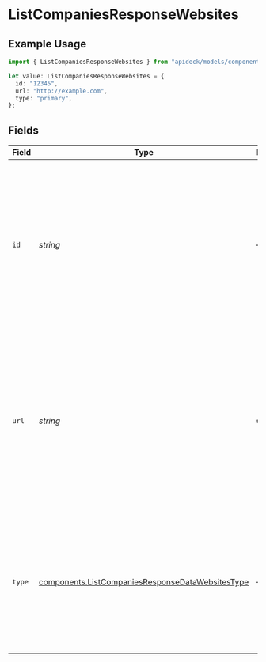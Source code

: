# ListCompaniesResponseWebsites

## Example Usage

```typescript
import { ListCompaniesResponseWebsites } from "apideck/models/components";

let value: ListCompaniesResponseWebsites = {
  id: "12345",
  url: "http://example.com",
  type: "primary",
};
```

## Fields

| Field                                                                                                                                                                                                                                                                                                                                                                                                                                                            | Type                                                                                                                                                                                                                                                                                                                                                                                                                                                             | Required                                                                                                                                                                                                                                                                                                                                                                                                                                                         | Description                                                                                                                                                                                                                                                                                                                                                                                                                                                      | Example                                                                                                                                                                                                                                                                                                                                                                                                                                                          |
| ---------------------------------------------------------------------------------------------------------------------------------------------------------------------------------------------------------------------------------------------------------------------------------------------------------------------------------------------------------------------------------------------------------------------------------------------------------------- | ---------------------------------------------------------------------------------------------------------------------------------------------------------------------------------------------------------------------------------------------------------------------------------------------------------------------------------------------------------------------------------------------------------------------------------------------------------------- | ---------------------------------------------------------------------------------------------------------------------------------------------------------------------------------------------------------------------------------------------------------------------------------------------------------------------------------------------------------------------------------------------------------------------------------------------------------------- | ---------------------------------------------------------------------------------------------------------------------------------------------------------------------------------------------------------------------------------------------------------------------------------------------------------------------------------------------------------------------------------------------------------------------------------------------------------------- | ---------------------------------------------------------------------------------------------------------------------------------------------------------------------------------------------------------------------------------------------------------------------------------------------------------------------------------------------------------------------------------------------------------------------------------------------------------------- |
| `id`                                                                                                                                                                                                                                                                                                                                                                                                                                                             | *string*                                                                                                                                                                                                                                                                                                                                                                                                                                                         | :heavy_minus_sign:                                                                                                                                                                                                                                                                                                                                                                                                                                               | This property contains a unique identifier for each website entry associated with a company in the CRM system. The ID is a string that serves to uniquely distinguish each website within the company's list of websites, allowing developers to reference or manipulate specific website entries efficiently. This identifier is crucial for operations that involve accessing or updating website details for a company.                                       | 12345                                                                                                                                                                                                                                                                                                                                                                                                                                                            |
| `url`                                                                                                                                                                                                                                                                                                                                                                                                                                                            | *string*                                                                                                                                                                                                                                                                                                                                                                                                                                                         | :heavy_check_mark:                                                                                                                                                                                                                                                                                                                                                                                                                                               | This property contains the URL of the company's official website. It is a required field and should be a valid web address (e.g., 'https://www.example.com') that directs users to the company's online presence. In the context of the 'companiesAll' operation, this URL is crucial for accessing detailed information about the company directly from the web, facilitating seamless integration and data retrieval for applications displaying company data. | http://example.com                                                                                                                                                                                                                                                                                                                                                                                                                                               |
| `type`                                                                                                                                                                                                                                                                                                                                                                                                                                                           | [components.ListCompaniesResponseDataWebsitesType](../../models/components/listcompaniesresponsedatawebsitestype.md)                                                                                                                                                                                                                                                                                                                                             | :heavy_minus_sign:                                                                                                                                                                                                                                                                                                                                                                                                                                               | This property specifies the category of the company's website, such as 'corporate', 'e-commerce', or 'blog'. It helps in identifying the website's role or function within the company's digital presence. The value is expected to be a string that categorizes the website, aiding developers in understanding the company's online strategy as part of the CRM data.                                                                                          | primary                                                                                                                                                                                                                                                                                                                                                                                                                                                          |